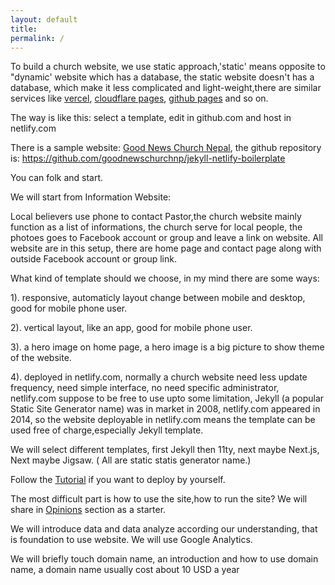 ```yaml
---
layout: default
title:
permalink: /
---
```


To build a church website, we use static approach,'static' means opposite to "dynamic' website which has a database, the static website doesn't has a database, which make it less complicated and light-weight,there are similar services like [vercel](https://vercel.com/), [cloudflare pages](https://pages.cloudflare.com/), [github pages](https://pages.github.com) and so on.

The way is like this: select a template, edit in github.com and host in netlify.com

There is a sample website: [Good News Church Nepal](https://goodnewschurchnp.netlify.app), the github repository is: https://github.com/goodnewschurchnp/jekyll-netlify-boilerplate 

You can folk and start.

We will start from Information Website:

Local believers use phone to contact Pastor,the church website mainly function as a list of informations, the church serve for local people, the photoes goes to Facebook account or group and leave a link on website. All website are in this setup, there are home page and contact page along with outside Facebook account or group link.

What kind of template should we choose, in my mind there are some ways:

1). responsive, automaticly layout change between mobile and desktop, good for mobile phone user.

2). vertical layout, like an app, good for mobile phone user.

3). a hero image on home page, a hero image is a big picture to show theme of the website.

4). deployed in netlify.com, normally a church website need less update frequency, need simple interface, no need specific administrator, netlify.com suppose to be free to use upto some limitation, Jekyll (a popular Static Site Generator name) was in market in 2008, netlify.com appeared in 2014, so the website deployable in netlify.com means the template can be used free of charge,especially Jekyll template.

We will select different templates, first Jekyll then 11ty, next maybe Next.js, Next maybe Jigsaw. ( All are static statis generator name.)

Follow the [Tutorial](/tutorial) if you want to deploy by yourself.

The most difficult part is how to use the site,how to run the site? We will share in [Opinions](/opinions) section as a starter.

We will introduce data and data analyze according our understanding, that is foundation to use website. We will use Google Analytics.

We will briefly touch domain name, an introduction and how to use domain name, a domain name usually cost about 10 USD a year 


